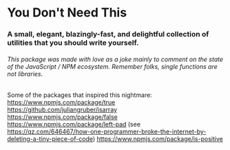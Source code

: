 # You Don't Need This
### A small, elegant, blazingly-fast, and delightful collection of utilities that you should write yourself.



###### This package was made with love as a joke mainly to comment on the state of the JavaScript / NPM ecosystem. Remember folks, single functions are not libraries.
Some of the packages that inspired this nightmare:
https://www.npmjs.com/package/true
https://github.com/juliangruber/isarray
https://www.npmjs.com/package/false
https://www.npmjs.com/package/left-pad (see https://qz.com/646467/how-one-programmer-broke-the-internet-by-deleting-a-tiny-piece-of-code)
https://www.npmjs.com/package/is-positive
